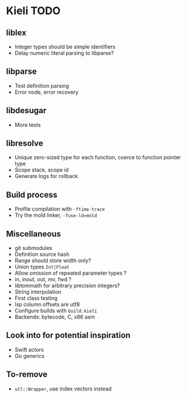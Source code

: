 # Kieli TODO

## liblex
- Integer types should be simple identifiers
- Delay numeric literal parsing to libparse?

## libparse
- Test definition parsing
- Error node, error recovery

## libdesugar
- More tests

## libresolve
- Unique zero-sized type for each function, coerce to function pointer type
- Scope stack, scope id
- Generate logs for rollback

## Build process
- Profile compilation with `-ftime-trace`
- Try the mold linker, `-fuse-ld=mold`

## Miscellaneous
- git submodules
- Definition source hash
- Range should store width only?
- Union types `Int|Float`
- Allow omission of repeated parameter types ?
- in, inout, out, mv, fwd ?
- libtommath for arbitrary precision integers?
- String interpolation
- First class testing
- lsp column offsets are utf8
- Configure builds with `build.kieli`
- Backends: bytecode, C, x86 asm

## Look into for potential inspiration
- Swift actors
- Go generics

## To-remove
- `utl::Wrapper`, use index vectors instead
